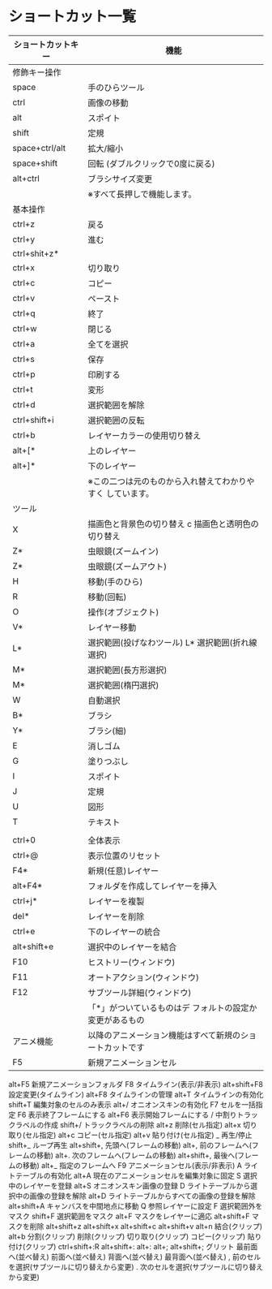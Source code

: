 # ショートカット一覧 


| ショートカットキー | 機能 |
| ----- | -------------- |
|修飾キー操作||
| space | 手のひらツール |
|ctrl|画像の移動|
|alt|スポイト|
|shift|定規|
|space+ctrl/alt|拡大/縮小|
|space+shift|回転 (ダブルクリックで0度に戻る)|
|alt+ctrl|ブラシサイズ変更|
||※すべて長押しで機能します。|
|基本操作||
|ctrl+z|戻る|
|ctrl+y|進む|
|ctrl+shit+z*|  |
|ctrl+x|切り取り|
|ctrl+c|コピー|
|ctrl+v|ペースト|
|ctrl+q|終了|
|ctrl+w|閉じる|
|ctrl+a|全てを選択|
|ctrl+s|保存|
|ctrl+p|印刷する|
|ctrl+t|変形|
|ctrl+d|選択範囲を解除|
|ctrl+shift+i|選択範囲の反転|
|ctrl+b|レイヤーカラーの使用切り替え|
|alt+[*|上のレイヤー|
|alt+]*|下のレイヤー |
||※この二つは元のものから入れ替えてわかりやすく しています。|
|ツール||
|X|描画色と背景色の切り替え c 描画色と透明色の切り替え|
|Z*|虫眼鏡(ズームイン)|
|Z*|虫眼鏡(ズームアウト)|
|H|移動(手のひら)|
|R|移動(回転)|
|O|操作(オブジェクト)|
|V*|レイヤー移動|
|L*|選択範囲(投げなわツール) L* 選択範囲(折れ線選択)|
|M*|選択範囲(長方形選択)|
|M*|選択範囲(楕円選択)|
|W|自動選択|
|B*|ブラシ|
|Y*|ブラシ(細)|
|E|消しゴム|
|G|塗りつぶし|
|I|スポイト|
|J|定規|
|U|図形|
|T|テキスト|
|||
|ctrl+0|全体表示|
|ctrl+@|表示位置のリセット|
|F4*|新規(任意)レイヤー|
|alt+F4*|フォルダを作成してレイヤーを挿入|
|ctrl+j*|レイヤーを複製|
|del*|レイヤーを削除|
|ctrl+e|下のレイヤーの統合|
|alt+shift+e| 選択中のレイヤーを結合|
|F10|ヒストリー(ウィンドウ)|
|F11|オートアクション(ウィンドウ)|
|F12|サブツール詳細(ウィンドウ)|
||「*」がついているものはデ フォルトの設定か変更があるもの|
|アニメ機能|以降のアニメーション機能はすべて新規のショートカットです|
|F5|新規アニメーションセル|
alt+F5 新規アニメーションフォルダ F8 タイムライン(表示/非表示) alt+shift+F8 設定変更(タイムライン) alt+F8 タイムラインの管理
alt+T タイムラインの有効化 shift+T 編集対象のセルのみ表示 alt+/ オニオンスキンの有効化
F7 セルを一括指定
F6 表示終了フレームにする alt+F6 表示開始フレームにする /  中割りトラックラベルの作成 shift+/ トラックラベルの削除
alt+z 削除(セル指定) alt+x 切り取り(セル指定) alt+c コピー(セル指定) alt+v 貼り付け(セル指定)
_ 再生/停止 shift+_ ループ再生
alt+shift+, 先頭へ(フレームの移動) alt+, 前のフレームへ(フレームの移動) alt+. 次のフレームへ(フレームの移動) alt+shift+, 最後へ(フレームの移動) alt+_ 指定のフレームへ
F9 アニメーションセル(表示/非表示) A ライトテーブルの有効化 alt+A 現在のアニメーションセルを編集対象に固定 S 選択中のレイヤーを登録 alt+S オニオンスキン画像の登録 D ライトテーブルから選択中の画像の登録を解除 alt+D ライトテーブルからすべての画像の登録を解除 alt+shift+A キャンバスを中間地点に移動
Q 参照レイヤーに設定
F 選択範囲外をマスク shift+F 選択範囲をマスク
alt+F マスクをレイヤーに適応 alt+shift+F マスクを削除
alt+shift+z
alt+shift+x
alt+shift+c
alt+shift+v
alt+n 結合(クリップ) alt+b 分割(クリップ)
削除(クリップ) 切り取り(クリップ) コピー(クリップ) 貼り付け(クリップ)
ctrl+shift+:R alt+shift+: alt+:
alt+; alt+shift+;
グリット 最前面へ(並べ替え) 前面へ(並べ替え) 背面へ(並べ替え) 最背面へ(並べ替え)
, 前のセルを選択(サブツールに切り替えから変更) . 次のセルを選択(サブツールに切り替えから変更)



